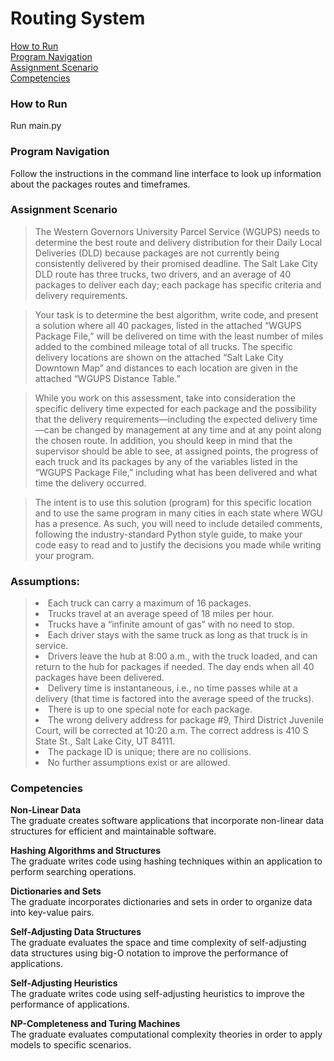 # Routing System
[How to Run](https://github.com/aweiglein/RoutingSystem#how-to-run)  
[Program Navigation](https://github.com/aweiglein/RoutingSystem#program-navigation)  
[Assignment Scenario](https://github.com/aweiglein/RoutingSystem#assignment-scenario)  
[Competencies](https://github.com/aweiglein/RoutingSystem#competencies)  

### How to Run
Run main.py

### Program Navigation
Follow the instructions in the command line interface to look up information about the packages routes and timeframes.

### Assignment Scenario
> The Western Governors University Parcel Service (WGUPS) needs to determine the best route and delivery distribution for their Daily Local Deliveries (DLD) because packages are not currently being consistently delivered by their promised deadline. The Salt Lake City DLD route has three trucks, two drivers, and an average of 40 packages to deliver each day; each package has specific criteria and delivery requirements.

> Your task is to determine the best algorithm, write code, and present a solution where all 40 packages, listed in the attached “WGUPS Package File,” will be delivered on time with the least number of miles added to the combined mileage total of all trucks. The specific delivery locations are shown on the attached “Salt Lake City Downtown Map” and distances to each location are given in the attached “WGUPS Distance Table.”

> While you work on this assessment, take into consideration the specific delivery time expected for each package and the possibility that the delivery requirements—including the expected delivery time—can be changed by management at any time and at any point along the chosen route. In addition, you should keep in mind that the supervisor should be able to see, at assigned points, the progress of each truck and its packages by any of the variables listed in the “WGUPS Package File,” including what has been delivered and what time the delivery occurred.

> The intent is to use this solution (program) for this specific location and to use the same program in many cities in each state where WGU has a presence. As such, you will need to include detailed comments, following the industry-standard Python style guide, to make your code easy to read and to justify the decisions you made while writing your program.

### Assumptions:
> <li>Each truck can carry a maximum of 16 packages.</li>
> <li>Trucks travel at an average speed of 18 miles per hour.</li>
> <li>Trucks have a “infinite amount of gas” with no need to stop.</li>
> <li>Each driver stays with the same truck as long as that truck is in service.</li>
> <li>Drivers leave the hub at 8:00 a.m., with the truck loaded, and can return to the hub for packages if needed. The day ends when all 40 packages have been delivered.</li>
> <li>Delivery time is instantaneous, i.e., no time passes while at a delivery (that time is factored into the average speed of the trucks).</li>
> <li>There is up to one special note for each package.</li>
> <li>The wrong delivery address for package #9, Third District Juvenile Court, will be corrected at 10:20 a.m. The correct address is 410 S State St., Salt Lake City, UT 84111.</li>
> <li>The package ID is unique; there are no collisions.</li>
> <li>No further assumptions exist or are allowed.</li>

### Competencies
**Non-Linear Data**<br>
The graduate creates software applications that incorporate non-linear data structures for efficient and maintainable software.

**Hashing Algorithms and Structures**<br>
The graduate writes code using hashing techniques within an application to perform searching operations.

**Dictionaries and Sets**<br>
The graduate incorporates dictionaries and sets in order to organize data into key-value pairs.

**Self-Adjusting Data Structures**<br>
The graduate evaluates the space and time complexity of self-adjusting data structures using big-O notation to improve the performance of applications.

**Self-Adjusting Heuristics**<br>
The graduate writes code using self-adjusting heuristics to improve the performance of applications.

**NP-Completeness and Turing Machines**<br>
The graduate evaluates computational complexity theories in order to apply models to specific scenarios.